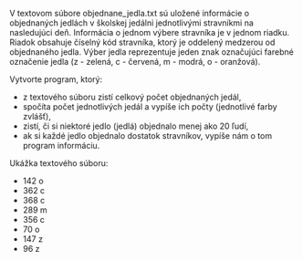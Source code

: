 V textovom súbore objednane_jedla.txt sú uložené informácie o objednaných jedlách v školskej jedálni jednotlivými stravníkmi na nasledujúci deň. Informácia o jednom výbere stravníka je v jednom riadku. Riadok obsahuje číselný kód stravníka, ktorý je oddelený medzerou od objednaného jedla. Výber jedla reprezentuje jeden znak označujúci farebné označenie jedla (z - zelená, c - červená, m - modrá, o - oranžová). 

Vytvorte program, ktorý: 
* z textového súboru zistí celkový počet objednaných jedál, 
* spočíta počet jednotlivých jedál a vypíše ich počty (jednotlivé farby zvlášť), 
* zistí, či si niektoré jedlo (jedlá) objednalo menej ako 20 ľudí, 
* ak si každé jedlo objednalo dostatok stravníkov, vypíše nám o tom program informáciu. 

Ukážka textového súboru: 
* 142 o 
* 362 c 
* 368 c 
* 289 m
* 356 c 
* 70 o 
* 147 z 
* 96 z